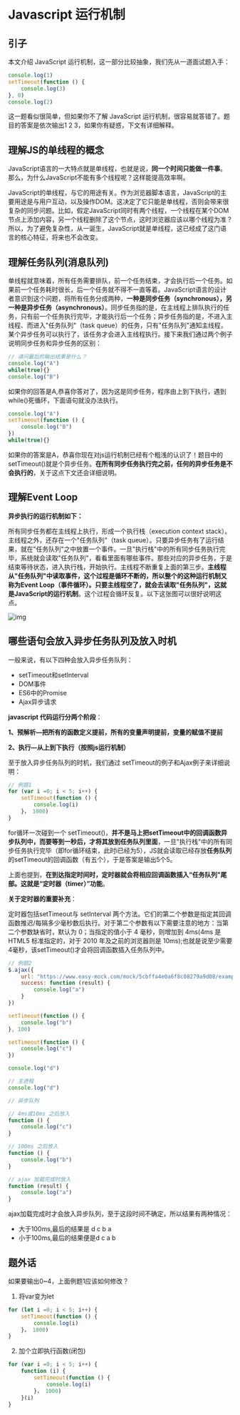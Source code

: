 # Javascript 运行机制

## 引子

本文介绍 JavaScript 运行机制，这一部分比较抽象，我们先从一道面试题入手：

```js
console.log(1)
setTimeout(function () {
    console.log(3)
}, 0)
console.log(2)
```

这一题看似很简单，但如果你不了解 JavaScript 运行机制，很容易就答错了。题目的答案是依次输出1 2 3，如果你有疑惑，下文有详细解释。

## 理解JS的单线程的概念

JavaScript语言的一大特点就是单线程，也就是说，**同一个时间只能做一件事**。那么，为什么JavaScript不能有多个线程呢？这样能提高效率啊。

JavaScript的单线程，与它的用途有关。作为浏览器脚本语言，JavaScript的主要用途是与用户互动，以及操作DOM。这决定了它只能是单线程，否则会带来很复杂的同步问题。比如，假定JavaScript同时有两个线程，一个线程在某个DOM节点上添加内容，另一个线程删除了这个节点，这时浏览器应该以哪个线程为准？所以，为了避免复杂性，从一诞生，JavaScript就是单线程，这已经成了这门语言的核心特征，将来也不会改变。

## 理解任务队列(消息队列)

单线程就意味着，所有任务需要排队，前一个任务结束，才会执行后一个任务。如果前一个任务耗时很长，后一个任务就不得不一直等着。JavaScript语言的设计者意识到这个问题，将所有任务分成两种，**一种是同步任务（synchronous），另一种是异步任务（asynchronous）**。同步任务指的是，在主线程上排队执行的任务，只有前一个任务执行完毕，才能执行后一个任务；异步任务指的是，不进入主线程、而进入"任务队列"（task queue）的任务，只有"任务队列"通知主线程，某个异步任务可以执行了，该任务才会进入主线程执行。接下来我们通过两个例子说明同步任务和异步任务的区别：

```js
// 请问最后的输出结果是什么？
console.log("A")
while(true){}
console.log("B")
```

如果你的回答是A,恭喜你答对了，因为这是同步任务，程序由上到下执行，遇到while()死循环，下面语句就没办法执行。

```js
console.log("A")
setTimeout(function () {
	console.log("B")
})
while(true){}
```

如果你的答案是A，恭喜你现在对js运行机制已经有个粗浅的认识了！题目中的setTimeout()就是个异步任务。**在所有同步任务执行完之前，任何的异步任务是不会执行的**，关于这点下文还会详细说明。

## 理解Event Loop

**异步执行的运行机制如下：**

所有同步任务都在主线程上执行，形成一个执行栈（execution context stack）。主线程之外，还存在一个"任务队列"（task queue）。只要异步任务有了运行结果，就在"任务队列"之中放置一个事件。一旦"执行栈"中的所有同步任务执行完毕，系统就会读取"任务队列"，看看里面有哪些事件。那些对应的异步任务，于是结束等待状态，进入执行栈，开始执行。主线程不断重复上面的第三步。**主线程从"任务队列"中读取事件，这个过程是循环不断的，所以整个的这种运行机制又称为Event Loop（事件循环）。只要主线程空了，就会去读取"任务队列"，这就是JavaScript的运行机制**。这个过程会循环反复。以下这张图可以很好说明这点。

![img](https://ss2.baidu.com/6ONYsjip0QIZ8tyhnq/it/u=3568080110,3758711556&fm=173&app=25&f=JPEG?w=639&h=354&s=5A203C6292FE6588147FCCC40200E0B3)

## 哪些语句会放入异步任务队列及放入时机

一般来说，有以下四种会放入异步任务队列：

- setTimeout和setlnterval
- DOM事件
- ES6中的Promise
- Ajax异步请求

**javascript 代码运行分两个阶段**：

**1、预解析—把所有的函数定义提前，所有的变量声明提前，变量的赋值不提前**

**2、执行—从上到下执行（按照js运行机制）**

至于放入异步任务队列的时机，我们通过 setTimeout的例子和Ajax例子来详细说明：

```js
// 例题1
for (var i =0; i < 5; i++) {
    setTimeout(function () {
        console.log(i)
    }， 1000)
}
```

for循环一次碰到一个 setTimeout()，**并不是马上把setTimeout中的回调函数异步队列中，而要等到一秒后，才将其放到任务队列里面**，一旦"执行栈"中的所有同步任务执行完毕（即for循环结束，此时i已经为5），JS就会读取已经存放**任务队列**的setTimeout的回调函数（有五个），于是答案是输出5个5。

上面也提到，**在到达指定时间时，定时器就会将相应回调函数插入“任务队列”尾部。这就是“定时器（timer）”功能**。

**关于定时器的重要补充**：

定时器包括setTimeout与 setInterval 两个方法。它们的第二个参数是指定其回调函数推迟/每隔多少毫秒数后执行。对于第二个参数有以下需要注意的地方：当第二个参数缺省时，默认为 0；当指定的值小于 4 毫秒，则增加到 4ms(4ms 是 HTML5 标准指定的，对于 2010 年及之前的浏览器则是 10ms);也就是说至少需要4毫秒，该setTimeout()才会将回调函数插入任务队列中。

```js
// 例题2
$.ajax({
    url: "https://www.easy-mock.com/mock/5cbffa4e0a6f8c08279a9d08/example/mock",
    success: function (result) {
        console.log("a")
    }
})

setTimeout(function () {
    console.log("b")
}, 100)

setTimeout(function () {
    console.log("c")
})

console.log("d")

// 主进程
console.log("d")

// 异步队列

// 4ms或10ms 之后放入
function () {
    console.log("c")
}

// 100ms 之后放入
function () {
    console.log("b")
}

// ajax 加载完成时放入
function (result) {
    console.log("a")
}
```

ajax加载完成时才会放入异步队列，至于这段时间不确定，所以结果有两种情况：

- 大于100ms,最后的结果是 d c b a 
- 小于100ms,最后的结果便是d c a b

## 题外话

如果要输出0~4，上面例题1应该如何修改？

1. 将var变为let

```js
for (let i =0; i < 5; i++) {
    setTimeout(function () {
    	console.log(i)
    }， 1000)
}
```

2. 加个立即执行函数(闭包)

```js
for (var i =0; i < 5; i++) {
    function (i) {
        setTimeout(function () {
            console.log(i)
        }， 1000)
    }(i)
}
```
